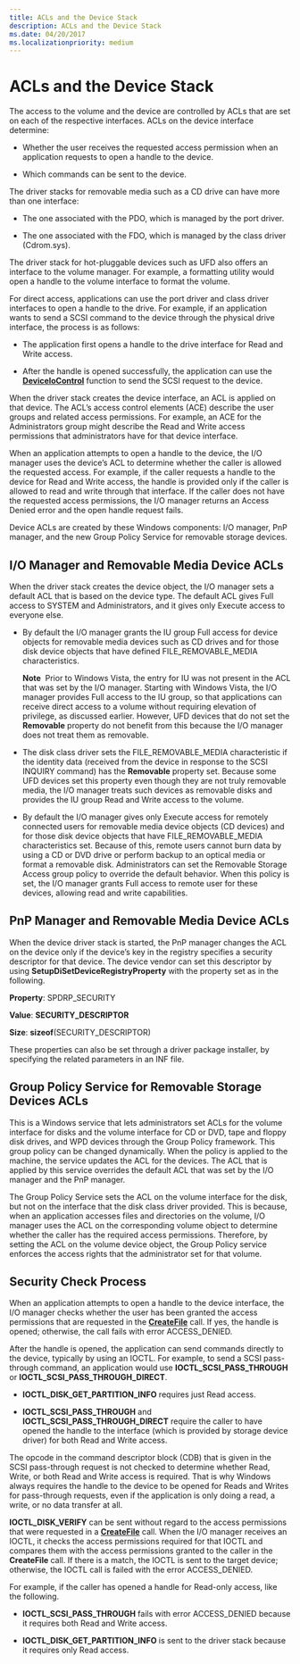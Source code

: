```yaml
---
title: ACLs and the Device Stack
description: ACLs and the Device Stack
ms.date: 04/20/2017
ms.localizationpriority: medium
---
```


# ACLs and the Device Stack


The access to the volume and the device are controlled by ACLs that are set on each of the respective interfaces. ACLs on the device interface determine:

-   Whether the user receives the requested access permission when an application requests to open a handle to the device.

-   Which commands can be sent to the device.

The driver stacks for removable media such as a CD drive can have more than one interface:

-   The one associated with the PDO, which is managed by the port driver.

-   The one associated with the FDO, which is managed by the class driver (Cdrom.sys).

The driver stack for hot-pluggable devices such as UFD also offers an interface to the volume manager. For example, a formatting utility would open a handle to the volume interface to format the volume.

For direct access, applications can use the port driver and class driver interfaces to open a handle to the drive. For example, if an application wants to send a SCSI command to the device through the physical drive interface, the process is as follows:

-   The application first opens a handle to the drive interface for Read and Write access.

-   After the handle is opened successfully, the application can use the [**DeviceIoControl**](/windows/win32/api/ioapiset/nf-ioapiset-deviceiocontrol) function to send the SCSI request to the device.

When the driver stack creates the device interface, an ACL is applied on that device. The ACL’s access control elements (ACE) describe the user groups and related access permissions. For example, an ACE for the Administrators group might describe the Read and Write access permissions that administrators have for that device interface.

When an application attempts to open a handle to the device, the I/O manager uses the device’s ACL to determine whether the caller is allowed the requested access. For example, if the caller requests a handle to the device for Read and Write access, the handle is provided only if the caller is allowed to read and write through that interface. If the caller does not have the requested access permissions, the I/O manager returns an Access Denied error and the open handle request fails.

Device ACLs are created by these Windows components: I/O manager, PnP manager, and the new Group Policy Service for removable storage devices.

## <span id="I_O_Manager_and_Removable_Media_Device_ACLs"></span><span id="i_o_manager_and_removable_media_device_acls"></span><span id="I_O_MANAGER_AND_REMOVABLE_MEDIA_DEVICE_ACLS"></span>I/O Manager and Removable Media Device ACLs


When the driver stack creates the device object, the I/O manager sets a default ACL that is based on the device type. The default ACL gives Full access to SYSTEM and Administrators, and it gives only Execute access to everyone else.

-   By default the I/O manager grants the IU group Full access for device objects for removable media devices such as CD drives and for those disk device objects that have defined FILE\_REMOVABLE\_MEDIA characteristics.

    **Note**  Prior to Windows Vista, the entry for IU was not present in the ACL that was set by the I/O manager. Starting with Windows Vista, the I/O manager provides Full access to the IU group, so that applications can receive direct access to a volume without requiring elevation of privilege, as discussed earlier. However, UFD devices that do not set the **Removable** property do not benefit from this because the I/O manager does not treat them as removable.

     

-   The disk class driver sets the FILE\_REMOVABLE\_MEDIA characteristic if the identity data (received from the device in response to the SCSI INQUIRY command) has the **Removable** property set. Because some UFD devices set this property even though they are not truly removable media, the I/O manager treats such devices as removable disks and provides the IU group Read and Write access to the volume.

-   By default the I/O manager gives only Execute access for remotely connected users for removable media device objects (CD devices) and for those disk device objects that have FILE\_REMOVABLE\_MEDIA characteristics set. Because of this, remote users cannot burn data by using a CD or DVD drive or perform backup to an optical media or format a removable disk. Administrators can set the Removable Storage Access group policy to override the default behavior. When this policy is set, the I/O manager grants Full access to remote user for these devices, allowing read and write capabilities.

## <span id="PnP_Manager_and_Removable_Media_Device_ACLs"></span><span id="pnp_manager_and_removable_media_device_acls"></span><span id="PNP_MANAGER_AND_REMOVABLE_MEDIA_DEVICE_ACLS"></span>PnP Manager and Removable Media Device ACLs


When the device driver stack is started, the PnP manager changes the ACL on the device only if the device’s key in the registry specifies a security descriptor for that device. The device vendor can set this descriptor by using **SetupDiSetDeviceRegistryProperty** with the property set as in the following.

**Property**: SPDRP\_SECURITY

**Value**: **SECURITY\_DESCRIPTOR**

**Size**: **sizeof**(SECURITY\_DESCRIPTOR)


 

These properties can also be set through a driver package installer, by specifying the related parameters in an INF file.

## <span id="Group_Policy_Service_for_Removable_Storage_Devices_ACLs"></span><span id="group_policy_service_for_removable_storage_devices_acls"></span><span id="GROUP_POLICY_SERVICE_FOR_REMOVABLE_STORAGE_DEVICES_ACLS"></span>Group Policy Service for Removable Storage Devices ACLs


This is a Windows service that lets administrators set ACLs for the volume interface for disks and the volume interface for CD or DVD, tape and floppy disk drives, and WPD devices through the Group Policy framework. This group policy can be changed dynamically. When the policy is applied to the machine, the service updates the ACL for the devices. The ACL that is applied by this service overrides the default ACL that was set by the I/O manager and the PnP manager.

The Group Policy Service sets the ACL on the volume interface for the disk, but not on the interface that the disk class driver provided. This is because, when an application accesses files and directories on the volume, I/O manager uses the ACL on the corresponding volume object to determine whether the caller has the required access permissions. Therefore, by setting the ACL on the volume device object, the Group Policy service enforces the access rights that the administrator set for that volume.

## <span id="Security_Check_Process"></span><span id="security_check_process"></span><span id="SECURITY_CHECK_PROCESS"></span>Security Check Process


When an application attempts to open a handle to the device interface, the I/O manager checks whether the user has been granted the access permissions that are requested in the [**CreateFile**](/windows/win32/api/fileapi/nf-fileapi-createfilea) call. If yes, the handle is opened; otherwise, the call fails with error ACCESS\_DENIED.

After the handle is opened, the application can send commands directly to the device, typically by using an IOCTL. For example, to send a SCSI pass-through command, an application would use **IOCTL\_SCSI\_PASS\_THROUGH** or **IOCTL\_SCSI\_PASS\_THROUGH\_DIRECT**.

-   **IOCTL\_DISK\_GET\_PARTITION\_INFO** requires just Read access.

-   **IOCTL\_SCSI\_PASS\_THROUGH** and **IOCTL\_SCSI\_PASS\_THROUGH\_DIRECT** require the caller to have opened the handle to the interface (which is provided by storage device driver) for both Read and Write access.

The opcode in the command descriptor block (CDB) that is given in the SCSI pass-through request is not checked to determine whether Read, Write, or both Read and Write access is required. That is why Windows always requires the handle to the device to be opened for Reads and Writes for pass-through requests, even if the application is only doing a read, a write, or no data transfer at all.

**IOCTL\_DISK\_VERIFY** can be sent without regard to the access permissions that were requested in a [**CreateFile**](/windows/win32/api/fileapi/nf-fileapi-createfilea) call. When the I/O manager receives an IOCTL, it checks the access permissions required for that IOCTL and compares them with the access permissions granted to the caller in the **CreateFile** call. If there is a match, the IOCTL is sent to the target device; otherwise, the IOCTL call is failed with the error ACCESS\_DENIED.

For example, if the caller has opened a handle for Read-only access, like the following.

-   **IOCTL\_SCSI\_PASS\_THROUGH** fails with error ACCESS\_DENIED because it requires both Read and Write access.

-   **IOCTL\_DISK\_GET\_PARTITION\_INFO** is sent to the driver stack because it requires only Read access.

 


